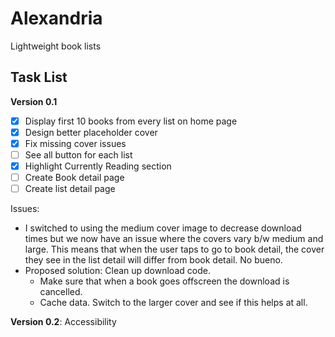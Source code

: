 #  Alexandria

Lightweight book lists 

## Task List

**Version 0.1**

- [x] Display first 10 books from every list on home page
- [x] Design better placeholder cover
- [x] Fix missing cover issues
- [ ] See all button for each list
- [x] Highlight Currently Reading section
- [ ] Create Book detail page
- [ ] Create list detail page

Issues:

- I switched to using the medium cover image to decrease download times but we now have an issue where
the covers vary b/w medium and large. This means that when the user taps to go to book detail, the cover they see
in the list detail will differ from book detail. No bueno.
- Proposed solution: Clean up download code.
    - Make sure that when a book goes offscreen the download is cancelled.
    - Cache data. 
Switch to the larger cover and see if this helps at all.


**Version 0.2**: Accessibility


